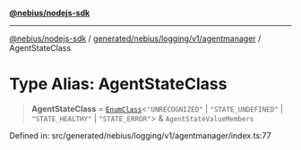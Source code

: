 [**@nebius/nodejs-sdk**](../../../../../../README.md)

---

[@nebius/nodejs-sdk](../../../../../../README.md) / [generated/nebius/logging/v1/agentmanager](../README.md) / AgentStateClass

# Type Alias: AgentStateClass

> **AgentStateClass** = [`EnumClass`](../../../../../../runtime/protos/enum/type-aliases/EnumClass.md)\<`"UNRECOGNIZED"` \| `"STATE_UNDEFINED"` \| `"STATE_HEALTHY"` \| `"STATE_ERROR"`\> & `AgentStateValueMembers`

Defined in: src/generated/nebius/logging/v1/agentmanager/index.ts:77
